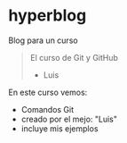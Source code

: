 # hyperblog
Blog para un curso
>El curso de Git y GitHub
> - Luis

En este curso vemos:
* Comandos Git
* creado por el mejo: "Luis"
*  incluye mis ejemplos